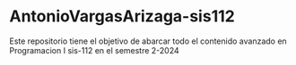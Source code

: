 # AntonioVargasArizaga-sis112
Este repositorio tiene el objetivo de abarcar todo el contenido avanzado en Programacion I sis-112 en el semestre 2-2024